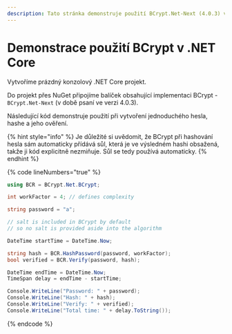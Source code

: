 ```yaml
---
description: Tato stránka demonstruje použití BCrypt.Net-Next (4.0.3) v prostředí .NET
---
```


# Demonstrace použití BCrypt v .NET Core

Vytvoříme prázdný konzolový .NET Core projekt.

Do projekt přes NuGet připojíme balíček obsahující implementaci BCrypt - `BCrypt.Net-Next` (v době psaní ve verzi 4.0.3).

Následující kód demonstruje použití při vytvoření jednoduchého hesla, hashe a jeho ověření.

{% hint style="info" %}
Je důležité si uvědomit, že BCrypt při hashování hesla sám automaticky přídává sůl, která je ve výsledném hashi obsažená, takže ji kód explicitně nezmiňuje. Sůl se tedy používá automaticky.
{% endhint %}

{% code lineNumbers="true" %}
```csharp
using BCR = BCrypt.Net.BCrypt;

int workFactor = 4; // defines complexity

string password = "a";

// salt is included in BCrypt by default
// so no salt is provided aside into the algorithm

DateTime startTime = DateTime.Now;

string hash = BCR.HashPassword(password, workFactor);
bool verified = BCR.Verify(password, hash);

DateTime endTime = DateTime.Now;
TimeSpan delay = endTime - startTime;

Console.WriteLine("Password: " + password);
Console.WriteLine("Hash: " + hash);
Console.WriteLine("Verify: " + verified);
Console.WriteLine("Total time: " + delay.ToString());
```
{% endcode %}
